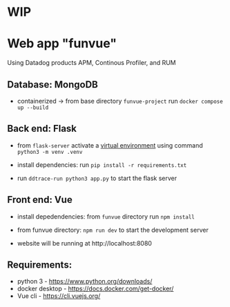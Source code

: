 # WIP
# Web app "funvue"

Using Datadog products APM, Continous Profiler, and RUM


## Database: MongoDB
* containerized -> from base directory `funvue-project` run `docker compose up --build`

## Back end: Flask
* from `flask-server` activate a [virtual environment](https://docs.python.org/3/library/venv.html) using command `python3 -m venv .venv`

* install dependencies: run `pip install -r requirements.txt` 

* run `ddtrace-run python3 app.py` to start the flask server

## Front end: Vue
* install depedendencies: from `funvue` directory run `npm install`

* from funvue directory: `npm run dev` to start the development server

* website will be running at http://localhost:8080

## Requirements: 
* python 3 - https://www.python.org/downloads/
* docker desktop - https://docs.docker.com/get-docker/
* Vue cli - https://cli.vuejs.org/
